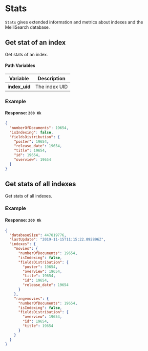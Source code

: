 # Stats

`Stats` gives extended information and metrics about indexes and the MeiliSearch database.

## Get stat of an index

<RouteHighlighter method="GET" route="/indexes/:index_uid/stats"/>

Get stats of an index.

#### Path Variables

| Variable      | Description   |
| ------------- | ------------- |
| **index_uid** | The index UID |

### Example

<code-samples id="get_index_stats_1" />

#### Response: `200 Ok`

```json
{
  "numberOfDocuments": 19654,
  "isIndexing": false,
  "fieldsDistribution": {
    "poster": 19654,
    "release_date": 19654,
    "title": 19654,
    "id": 19654,
    "overview": 19654
  }
}
```

## Get stats of all indexes

<RouteHighlighter method="GET" route="/stats"/>

Get stats of all indexes.

### Example

<code-samples id="get_indexes_stats_1" />

#### Response: `200 Ok`

```json
{
  "databaseSize": 447819776,
  "lastUpdate": "2019-11-15T11:15:22.092896Z",
  "indexes": {
    "movies": {
      "numberOfDocuments": 19654,
      "isIndexing": false,
      "fieldsDistribution": {
        "poster": 19654,
        "overview": 19654,
        "title": 19654,
        "id": 19654,
        "release_date": 19654
      }
    },
    "rangemovies": {
      "numberOfDocuments": 19654,
      "isIndexing": false,
      "fieldsDistribution": {
        "overview": 19654,
        "id": 19654,
        "title": 19654
      }
    }
  }
}
```
